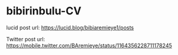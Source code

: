# bibirinbulu-CV

lucid post url: https://lucid.blog/bibiaremieye1/posts

Twitter post url: https://mobile.twitter.com/BAremieye/status/1164356228711178245
